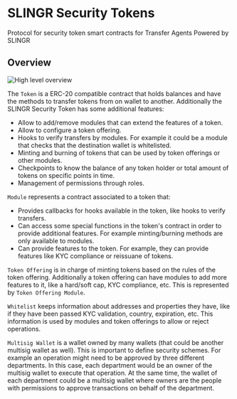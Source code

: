 # SLINGR Security Tokens

Protocol for security token smart contracts for Transfer Agents Powered by SLINGR

## Overview

![High level overview](https://github.comhttps://github.com/slingr-stack/slingr-security-tokens/blob/master/docs/slingr-tokens.png?raw=true)

The `Token` is a ERC-20 compatible contract that holds balances and have the methods to transfer tokens from
on wallet to another. Additionally the SLINGR Security Token has some additional features:

- Allow to add/remove modules that can extend the features of a token.
- Allow to configure a token offering.
- Hooks to verify transfers by modules. For example it could be a module that checks that the destination wallet is 
  whitelisted.
- Minting and burning of tokens that can be used by token offerings or other modules.
- Checkpoints to know the balance of any token holder or total amount of tokens on specific points in time.
- Management of permissions through roles.

`Module` represents a contract associated to a token that:

- Provides callbacks for hooks available in the token, like hooks to verify transfers.
- Can access some special functions in the token's contract in order to provide additional features. For
  example minting/burning methods are only available to modules.
- Can provide features to the token. For example, they can provide features like KYC compliance or reissuane 
  of tokens. 

`Token Offering` is in charge of minting tokens based on the rules of the token offering. Additionally a token
offering can have modules to add more features to it, like a hard/soft cap, KYC compliance, etc. This is
represented by `Token Offering Module`.

`Whitelist` keeps information about addresses and properties they have, like if they have been passed KYC validation,
country, expiration, etc. This information is used by modules and token offerings to allow or reject operations.

`Multisig Wallet` is a wallet owned by many wallets (that could be another multisig wallet as well). This is
important to define security schemes. For example an operation might need to be approved by three different
departments. In this case, each department would be an owner of the multisig wallet to execute that operation. At
the same time, the wallet of each department could be a multisig wallet where owners are the people with 
permissions to approve transactions on behalf of the department.
